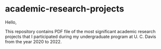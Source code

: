 # academic-research-projects

Hello,

This repository contains PDF file of the most significant academic research projects that I participated during my undergraduate program at U. C. Davis from the year 2020 to 2022.


